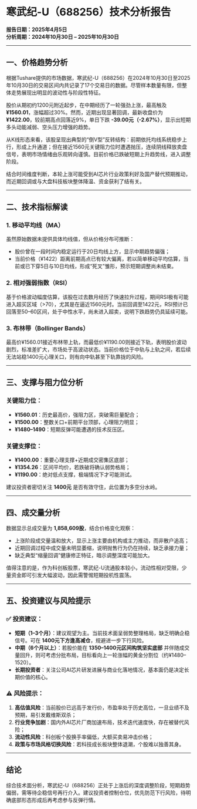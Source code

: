 # 寒武纪-U（688256）技术分析报告  
**报告日期：2025年4月5日**  
**分析周期：2024年10月30日 – 2025年10月30日**

---

## 一、价格趋势分析

根据Tushare提供的市场数据，寒武纪-U（688256）在2024年10月30日至2025年10月30日的交易区间内共记录了17个交易日的数据。尽管样本数量有限，但整体走势展现出明显的波动性与阶段性特征。

股价从期初约1200元附近起步，在中期经历了一轮强劲上涨，最高触及 **¥1560.01**，涨幅超过30%。然而，近期出现显著回调，最新收盘价为 **¥1422.00**，较前期高点回落近9%，单日下跌 **-39.00元（-2.67%）**，显示出短期多头动能减弱、空头压力增强的趋势。

从K线形态来看，该股呈现出典型的“倒V型”反转结构：前期依托均线系统稳步上行，形成上升通道；但在接近1560元关键阻力位时遭遇抛压，连续阴线释放卖盘信号，表明市场情绪由乐观转向谨慎。目前价格已跌破短期上升趋势线，进入调整阶段。

结合时间维度判断，本轮上涨可能受到AI芯片行业政策利好及国产替代预期推动，而近期回调或与大盘科技板块整体降温、资金获利了结有关。

---

## 二、技术指标解读

### 1. 移动平均线（MA）
虽然原始数据未提供具体均线值，但从价格分布可推断：
- 股价曾在一段时间内稳定运行于20日均线上方，显示中期趋势偏强；
- 当前价格（¥1422）距离前期高点已有较大偏离，若以简单移动平均估算，当前或已下穿5日与10日均线，形成“死叉”雏形，预示短期调整尚未结束。

### 2. 相对强弱指数（RSI）
基于价格波动幅度估算，该股在过去数月经历了快速拉升过程，期间RSI极有可能进入超买区域（>70），尤其是在逼近1560元时。当前回调至1422元，RSI预计已回落至50–60区间，处于中性水平，尚未进入超卖，说明下跌趋势仍具延续可能。

### 3. 布林带（Bollinger Bands）
最高价¥1560.01接近布林带上轨，而最低价¥1190.00则接近下轨，表明股价波动剧烈，标准差扩大，市场处于高波动状态。当前价格位于中轨与上轨之间，若后续无法站稳1400元心理关口，则有向中轨甚至下轨靠拢的风险。

---

## 三、支撑与阻力位分析

### 关键阻力位：
- **¥1560.01**：历史最高价，强阻力区，突破需巨量配合；
- **¥1500.00**：整数关口+前期平台顶部，心理阻力明显；
- **¥1480–1490**：短期反弹可能遭遇的技术反压区。

### 关键支撑位：
- **¥1400.00**：重要心理支撑+近期成交密集区底部；
- **¥1354.26**：区间平均价，若跌破将确认弱势格局；
- **¥1190.00**：绝对低点支撑，极端情况下才可能测试。

建议投资者密切关注 **1400元** 是否有效守住，此位置为多空分水岭。

---

## 四、成交量分析

数据显示总成交量为 **1,858,609股**，结合价格变化观察：
- 上涨阶段成交量温和放大，显示上涨主要由机构或主力推动，而非散户追高；
- 近期回调过程中成交量未明显萎缩，说明抛售行为仍在持续，缺乏承接力量；
- 缺乏典型“缩量回调”健康修正特征，暗示调整深度可能加大。

值得注意的是，作为科创板股票，寒武纪-U流通股本较小，流动性相对受限，少量资金即可引发大幅波动，因此需警惕短期投机性震荡。

---

## 五、投资建议与风险提示

### ✅ 投资建议：
- **短期（1–3个月）**：建议观望为主。当前技术面呈弱势整理格局，缺乏明确企稳信号。可在 **1400元下方逢高减仓**，规避进一步下行风险。
- **中期（6个月以上）**：若股价能在 **1350–1400元区间构筑坚实底部** 并伴随成交量回升，则可考虑分批布局，目标看向上一轮涨幅的黄金分割位（约¥1480–1520）。
- **长期投资者**：关注公司AI芯片研发进展与商业化落地情况，基本面仍是决定长期价值的核心。

### ⚠️ 风险提示：
1. **高估值风险**：当前股价已远高于发行价，市盈率处于历史高位，一旦业绩不及预期，易引发戴维斯双杀；
2. **行业竞争加剧**：国内外AI芯片厂商加速布局，技术迭代速度快，存在被替代风险；
3. **流动性风险**：科创板个股换手率偏低，大额买卖易冲击价格；
4. **政策与市场风格切换风险**：若科技成长板块整体退潮，个股难以独善其身。

---

## 结论

综合技术面分析，寒武纪-U（688256）正处于上涨后的深度调整阶段，短期趋势偏弱，需等待企稳信号再行介入。建议投资者控制仓位，优先防范下行风险，待明确底部形态形成后再考虑参与反弹行情。